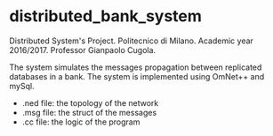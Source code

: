 # distributed_bank_system

Distributed System's Project. Politecnico di Milano. Academic year 2016/2017. Professor Gianpaolo Cugola.

The system simulates the messages propagation between replicated databases in a bank.
The system is implemented using OmNet++ and mySql.

- .ned file: the topology of the network
- .msg file: the struct of the messages
- .cc file: the logic of the program
